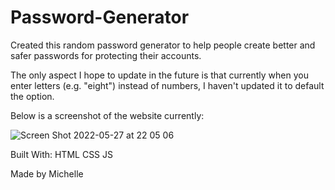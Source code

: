 # Password-Generator



Created this random password generator to help people create better and safer passwords for protecting their accounts. 

The only aspect I hope to update in the future is that currently when you enter letters (e.g. "eight") instead of numbers, I haven't updated it 
to default the option. 

Below is a screenshot of the website currently: 

![Screen Shot 2022-05-27 at 22 05 06](https://user-images.githubusercontent.com/104099393/170805490-706d6a1c-dbb0-40bf-adb5-31a99e62ff57.png)


Built With:
HTML
CSS
JS



Made by Michelle 
